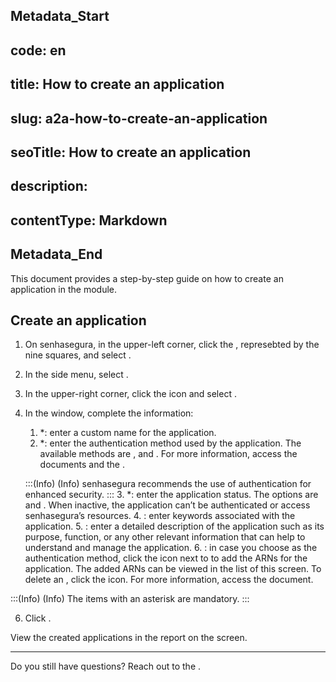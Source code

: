 ## Metadata_Start 
## code: en
## title: How to create an application 
## slug: a2a-how-to-create-an-application 
## seoTitle: How to create an application 
## description:  
## contentType: Markdown 
## Metadata_End
This document provides a step-by-step guide on how to create an application in the  module.

## Create an application 

1. On senhasegura, in the upper-left corner, click the , represebted by the nine squares, and select .
2. In the side menu, select .
3. In the upper-right corner, click the  icon and select .
5. In the  window, complete the information:
    1. *: enter a custom name for the application. 
    2. *: enter the authentication method used by the application. The available methods are , and . For more information, access the documents  and the .


    
    
    :::(Info) (Info)
    senhasegura recommends the use of  authentication for enhanced security.
    :::
      3. *: enter the application status. The options are  and . 
When inactive, the application can’t be authenticated or access senhasegura’s resources.
    4. : enter keywords associated with the application.
    5. : enter a detailed description of the application such as its purpose, function, or any other relevant information that can help to understand and manage the application.
    6. : in case you choose  as the authentication method, click the  icon next to  to add the ARNs for the application. The added ARNs can be viewed in the  list of this screen. To delete an , click the  icon. For more information, access the  document. 
    
:::(Info) (Info)
The items with an asterisk are mandatory.
:::

6. Click .

View the created applications in the report on the  screen.

***


Do you still have questions? Reach out to the .
